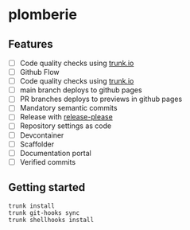 # plomberie

## Features

- [ ] Code quality checks using [trunk.io](https://trunk.io/code-quality)
- [ ] Github Flow
- [ ] Code quality checks using [trunk.io](https://trunk.io/code-quality)
- [ ] main branch deploys to github pages
- [ ] PR branches deploys to previews in github pages
- [ ] Mandatory semantic commits
- [ ] Release with [release-please](https://github.com/googleapis/release-please)
- [ ] Repository settings as code
- [ ] Devcontainer
- [ ] Scaffolder
- [ ] Documentation portal
- [ ] Verified commits

## Getting started

```shell-session
trunk install
trunk git-hooks sync
trunk shellhooks install
```
